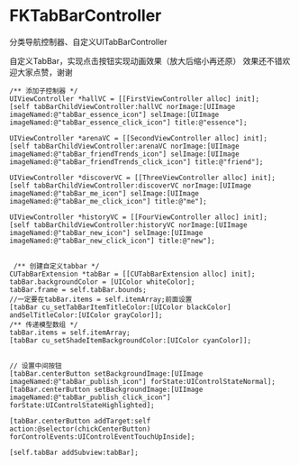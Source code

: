 # FKTabBarController
分类导航控制器、自定义UITabBarController

自定义TabBar，实现点击按钮实现动画效果（放大后缩小再还原）
效果还不错欢迎大家点赞，谢谢


 
    
    /** 添加子控制器 */
    UIViewController *hallVC = [[FirstViewController alloc] init];
    [self tabBarChildViewController:hallVC norImage:[UIImage imageNamed:@"tabBar_essence_icon"] selImage:[UIImage imageNamed:@"tabBar_essence_click_icon"] title:@"essence"];
    
    UIViewController *arenaVC = [[SecondViewController alloc] init];
    [self tabBarChildViewController:arenaVC norImage:[UIImage imageNamed:@"tabBar_friendTrends_icon"] selImage:[UIImage imageNamed:@"tabBar_friendTrends_click_icon"] title:@"friend"];
    
    UIViewController *discoverVC = [[ThreeViewController alloc] init];
    [self tabBarChildViewController:discoverVC norImage:[UIImage imageNamed:@"tabBar_me_icon"] selImage:[UIImage imageNamed:@"tabBar_me_click_icon"] title:@"me"];
    
    UIViewController *historyVC = [[FourViewController alloc] init];
    [self tabBarChildViewController:historyVC norImage:[UIImage imageNamed:@"tabBar_new_icon"] selImage:[UIImage imageNamed:@"tabBar_new_click_icon"] title:@"new"];
    
    
     /** 创建自定义tabbar */
    CUTabBarExtension *tabBar = [[CUTabBarExtension alloc] init];
    tabBar.backgroundColor = [UIColor whiteColor];
    tabBar.frame = self.tabBar.bounds;
    //一定要在tabBar.items = self.itemArray;前面设置
    [tabBar cu_setTabBarItemTitleColor:[UIColor blackColor] andSelTitleColor:[UIColor grayColor]];
    /** 传递模型数组 */
    tabBar.items = self.itemArray;
    [tabBar cu_setShadeItemBackgroundColor:[UIColor cyanColor]];
    
    
    // 设置中间按钮
    [tabBar.centerButton setBackgroundImage:[UIImage imageNamed:@"tabBar_publish_icon"] forState:UIControlStateNormal];
    [tabBar.centerButton setBackgroundImage:[UIImage imageNamed:@"tabBar_publish_click_icon"] forState:UIControlStateHighlighted];

    [tabBar.centerButton addTarget:self action:@selector(chickCenterButton) forControlEvents:UIControlEventTouchUpInside];
    
    [self.tabBar addSubview:tabBar];
    
    

